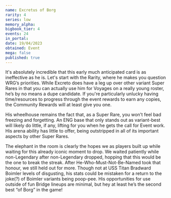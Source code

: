 ```yaml
---
name: Excretus of Borg
rarity: 4
series: low
memory_alpha:
bigbook_tier: 4
events: 24
in_portal:
date: 19/04/2023
obtained: Event
mega: false
published: true
---
```


It's absolutely incredible that this early much anticipated card is as ineffective as he is. Let's start with the Rarity, where he makes you question WRG’s priorities. While Excreto does have a leg up over other variant Super Rares in that you can actually use him for Voyages on a really young roster, he’s by no means a dupe candidate. If you're particularly unlucky having time/resources to progress through the event rewards to earn any copies, the Community Rewards will at least give you one.

His wheelhouse remains the fact that, as a Super Rare, you won’t feel bad freezing and forgetting. An ENG base that only stands out as variant-best will likely do little, if any, lifting for you when he gets the call for Event work. His arena ability has little to offer, being outstripped in all of its important aspects by other Super Rares.

The elephant in the room is clearly the hopes we as players built up while waiting for this already iconic moment to drop. We waited patiently while non-Legendary after non-Legendary dropped, hopping that this would be the one to break the streak. After He-Who-Must-Not-Be-Named took that honour, we still held out for more. Though not at USS Titan Bradward Boimler levels of disgusting, his stats could be mistaken for a return to the joke(?) of Boimler variants being poop-pee. His opportunities for use outside of fun Bridge lineups are minimal, but hey at least he’s the second best “of Borg” in the game!
